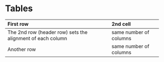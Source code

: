 # Tables

| First row                                                  | 2nd cell               |
| :--------------------------------------------------------- | :--------------------- |
| The 2nd row (header row) sets the alignment of each column | same number of columns |
| Another row                                                | same number of columns |
